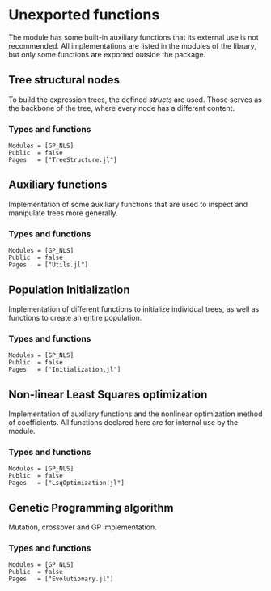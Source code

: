 # Unexported functions

The module has some built-in auxiliary functions that its external use is not
recommended. All implementations are listed in the modules of the
library, but only some functions are exported outside the package.

## Tree structural nodes

To build the expression trees, the defined _structs_ are used.
Those serves as the backbone of the tree, where every node has a different
content.

### Types and functions

```@autodocs
Modules = [GP_NLS]
Public  = false
Pages   = ["TreeStructure.jl"]
```

## Auxiliary functions

Implementation of some auxiliary functions that are used
to inspect and manipulate trees more generally.

### Types and functions

```@autodocs
Modules = [GP_NLS]
Public  = false
Pages   = ["Utils.jl"]
```

## Population Initialization

Implementation of different functions to initialize individual trees, as well 
as functions to create an entire population.

### Types and functions

```@autodocs
Modules = [GP_NLS]
Public  = false
Pages   = ["Initialization.jl"]
```

## Non-linear Least Squares optimization

Implementation of auxiliary functions and the nonlinear optimization method
of coefficients. All functions declared here are for internal use by
the module.

### Types and functions

```@autodocs
Modules = [GP_NLS]
Public  = false
Pages   = ["LsqOptimization.jl"]
```

## Genetic Programming algorithm

Mutation, crossover and GP implementation.

### Types and functions

```@autodocs
Modules = [GP_NLS]
Public  = false
Pages   = ["Evolutionary.jl"]
```
